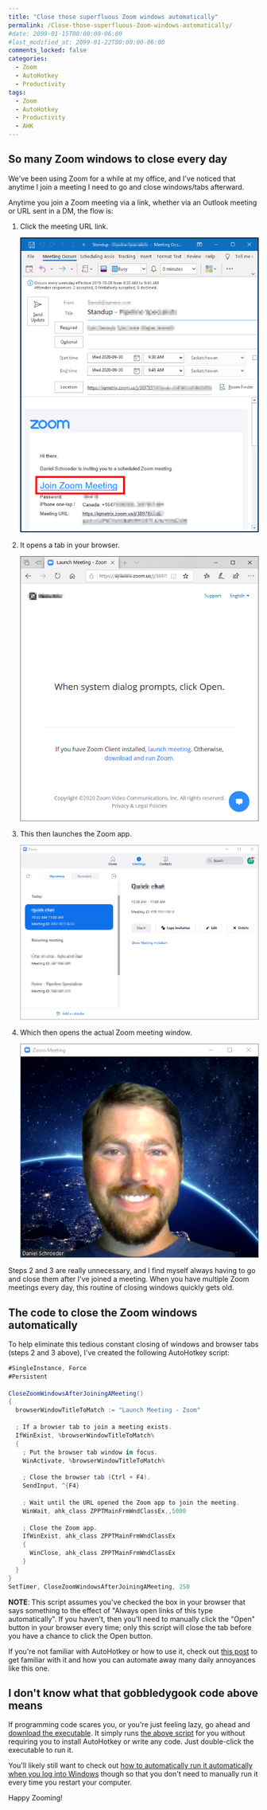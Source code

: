 ```yaml
---
title: "Close those superfluous Zoom windows automatically"
permalink: /Close-those-superfluous-Zoom-windows-automatically/
#date: 2099-01-15T00:00:00-06:00
#last_modified_at: 2099-01-22T00:00:00-06:00
comments_locked: false
categories:
  - Zoom
  - AutoHotkey
  - Productivity
tags:
  - Zoom
  - AutoHotkey
  - Productivity
  - AHK
---
```


## So many Zoom windows to close every day

We've been using Zoom for a while at my office, and I've noticed that anytime I join a meeting I need to go and close windows/tabs afterward.

Anytime you join a Zoom meeting via a link, whether via an Outlook meeting or URL sent in a DM, the flow is:

1. Click the meeting URL link.

    ![Outlook Zoom meeting invitation](/assets/Posts/2020-09-29-Close-those-superfluous-Zoom-windows-automatically/Step1-OutlookZoomMeeting.png)

1. It opens a tab in your browser.

    ![Browser Zoom meeting](/assets/Posts/2020-09-29-Close-those-superfluous-Zoom-windows-automatically/Step2-ZoomMeetingBrowserUrl.png)

1. This then launches the Zoom app.

    ![Zoom app](/assets/Posts/2020-09-29-Close-those-superfluous-Zoom-windows-automatically/Step3-ZoomAppWindow.png)

1. Which then opens the actual Zoom meeting window.

    ![Zoom meeting](/assets/Posts/2020-09-29-Close-those-superfluous-Zoom-windows-automatically/Step4-ZoomMeetingWindow.png)

Steps 2 and 3 are really unnecessary, and I find myself always having to go and close them after I've joined a meeting.
When you have multiple Zoom meetings every day, this routine of closing windows quickly gets old.

## The code to close the Zoom windows automatically

To help eliminate this tedious constant closing of windows and browser tabs (steps 2 and 3 above), I've created the following AutoHotkey script:

```csharp
#SingleInstance, Force
#Persistent

CloseZoomWindowsAfterJoiningAMeeting()
{
  browserWindowTitleToMatch := "Launch Meeting - Zoom"

  ; If a browser tab to join a meeting exists.
  IfWinExist, %browserWindowTitleToMatch%
  {
    ; Put the browser tab window in focus.
    WinActivate, %browserWindowTitleToMatch%

    ; Close the browser tab (Ctrl + F4).
    SendInput, ^{F4}

    ; Wait until the URL opened the Zoom app to join the meeting.
    WinWait, ahk_class ZPPTMainFrmWndClassEx,,5000

    ; Close the Zoom app.
    IfWinExist, ahk_class ZPPTMainFrmWndClassEx
    {
      WinClose, ahk_class ZPPTMainFrmWndClassEx
    }
  }
}
SetTimer, CloseZoomWindowsAfterJoiningAMeeting, 250
```

__NOTE__: This script assumes you've checked the box in your browser that says something to the effect of "Always open links of this type automatically".
If you haven't, then you'll need to manually click the "Open" button in your browser every time; only this script will close the tab before you have a chance to click the Open button.

If you're not familiar with AutoHotkey or how to use it, check out [this post](/Get-up-and-running-with-AutoHotkey) to get familiar with it and how you can automate away many daily annoyances like this one.

## I don't know what that gobbledygook code above means

If programming code scares you, or you're just feeling lazy, go ahead and [download the executable](/assets/Posts/2020-09-29-Close-those-superfluous-Zoom-windows-automatically/CloseZoomWindowsAfterJoiningMeeting.exe).
It simply runs [the above script](/assets/Posts/2020-09-29-Close-those-superfluous-Zoom-windows-automatically/CloseZoomWindowsAfterJoiningMeeting.ahk) for you without requiring you to install AutoHotkey or write any code.
Just double-click the executable to run it.

You'll likely still want to check out [how to automatically run it automatically when you log into Windows](/Get-up-and-running-with-AutoHotkey/#run-scripts-automatically-at-startup) though so that you don't need to manually run it every time you restart your computer.

Happy Zooming!
